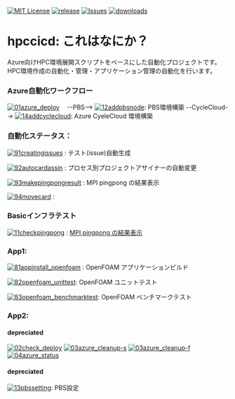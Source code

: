 [![MIT License](https://img.shields.io/badge/license-MIT-brightgreen)](LICENSE) [![release](https://img.shields.io/github/v/release/hirtanak/hpccicd?include_prereleases)](release) [![Issues](https://img.shields.io/github/issues/hirtanak/hpccicd)](issues) [![downloads](https://img.shields.io/github/downloads/hirtanak/hpccicd/total)](downloads)

# hpccicd: これはなにか？

Azure向けHPC環境展開スクリプトをベースにした自動化プロジェクトです。
HPC環境作成の自動化・管理・アプリケーション管理の自動化を行います。

### Azure自動化ワークフロー
[![01azure_deploy](https://github.com/hirtanak/hpccicd/actions/workflows/01azure_deploy.yml/badge.svg)](https://github.com/hirtanak/hpccicd/actions/workflows/01azure_deploy.yml)　 --PBS--> [![12addpbsnode](https://github.com/hirtanak/hpccicd/actions/workflows/12addpbsnode.yml/badge.svg)](https://github.com/hirtanak/hpccicd/actions/workflows/12addpbsnode.yml): PBS環境構築 --CycleCloud--> [![14addcyclecloud](https://github.com/hirtanak/hpccicd/actions/workflows/14addcyclecloud.yml/badge.svg)](https://github.com/hirtanak/hpccicd/actions/workflows/14addcyclecloud.yml): Azure CyeleCloud 環境構築

### 自動化ステータス：
[![91creatingissues](https://github.com/hirtanak/hpccicd/actions/workflows/91creatingissues.yml/badge.svg)](https://github.com/hirtanak/hpccicd/actions/workflows/91creatingissues.yml) : テスト(issue)自動生成 

[![92autocardassin](https://github.com/hirtanak/hpccicd/actions/workflows/92autocardassin.yml/badge.svg)](https://github.com/hirtanak/hpccicd/actions/workflows/92autocardassin.yml) : プロセス別プロジェクトアサイナーの自動変更

[![93makepingpongresult](https://github.com/hirtanak/hpccicd/actions/workflows/93makepingpongresult.yml/badge.svg)](https://github.com/hirtanak/hpccicd/actions/workflows/93makepingpongresult.yml) : MPI pingpong の結果表示

[![94movecard](https://github.com/hirtanak/hpccicd/actions/workflows/94movecard.yml/badge.svg)](https://github.com/hirtanak/hpccicd/actions/workflows/94movecard.yml) : 

### Basicインフラテスト
[![11checkpingpong](https://github.com/hirtanak/hpccicd/actions/workflows/11checkpingpong.yml/badge.svg)](https://github.com/hirtanak/hpccicd/actions/workflows/11checkpingpong.yml) : [MPI pingpong の結果表示](https://hirtanak.github.io/hpccicd/)

### App1:
[![81appinstall_openfoam](https://github.com/hirtanak/hpccicd/actions/workflows/81appinstall_openfoam.yml/badge.svg)](https://github.com/hirtanak/hpccicd/actions/workflows/81appinstall_openfoam.yml) : OpenFOAM アプリケーションビルド

[![82openfoam_unittest](https://github.com/hirtanak/hpccicd/actions/workflows/82openfoam_unittest.yml/badge.svg)](https://github.com/hirtanak/hpccicd/actions/workflows/82openfoam_unittest.yml): OpenFOAM ユニットテスト

[![83openfoam_benchmarktest](https://github.com/hirtanak/hpccicd/actions/workflows/83openfoam_benchmark01.yml/badge.svg)](https://github.com/hirtanak/hpccicd/actions/workflows/83openfoam_benchmark01.yml): OpenFOAM ベンチマークテスト

### App2:

#### depreciated
[![02check_deploy](https://github.com/hirtanak/hpccicd/actions/workflows/02check_deploy.yml/badge.svg)](https://github.com/hirtanak/hpccicd/actions/workflows/02check_deploy.yml)
[![03azure_cleanup-s](https://github.com/hirtanak/hpccicd/actions/workflows/03azure_cleanup-s.yml/badge.svg)](https://github.com/hirtanak/hpccicd/actions/workflows/03azure_cleanup-s.yml) [![03azure_cleanup-f](https://github.com/hirtanak/hpccicd/actions/workflows/03azure_cleanup-f.yml/badge.svg)](https://github.com/hirtanak/hpccicd/actions/workflows/03azure_cleanup-f.yml) [![04azure_status](https://github.com/hirtanak/hpccicd/actions/workflows/04azure_status.yml/badge.svg)](https://github.com/hirtanak/hpccicd/actions/workflows/04azure_status.yml)

#### depreciated
[![13pbssetting](https://github.com/hirtanak/hpccicd/actions/workflows/13pbssetting.yml/badge.svg)](https://github.com/hirtanak/hpccicd/actions/workflows/13pbssetting.yml): PBS設定

